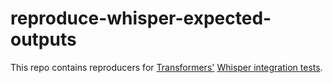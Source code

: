 # reproduce-whisper-expected-outputs
This repo contains reproducers for [Transformers'](https://github.com/huggingface/transformers) [Whisper integration tests](https://github.com/huggingface/transformers/blob/37ea04013b34b39c01b51aeaacd8d56f2c62a7eb/tests/models/whisper/test_modeling_whisper.py#L4). 
